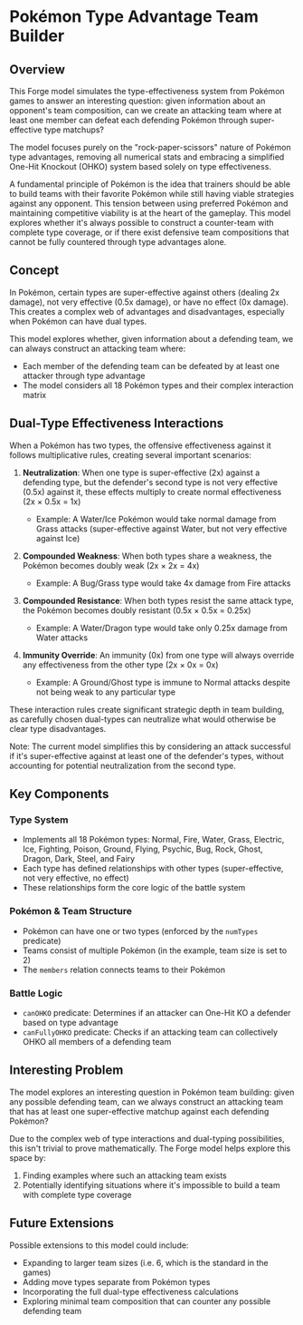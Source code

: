 # Pokémon Type Advantage Team Builder

## Overview

This Forge model simulates the type-effectiveness system from Pokémon games to answer an interesting question: given information about an opponent's team composition, can we create an attacking team where at least one member can defeat each defending Pokémon through super-effective type matchups?

The model focuses purely on the "rock-paper-scissors" nature of Pokémon type advantages, removing all numerical stats and embracing a simplified One-Hit Knockout (OHKO) system based solely on type effectiveness.

A fundamental principle of Pokémon is the idea that trainers should be able to build teams with their favorite Pokémon while still having viable strategies against any opponent. This tension between using preferred Pokémon and maintaining competitive viability is at the heart of the gameplay. This model explores whether it's always possible to construct a counter-team with complete type coverage, or if there exist defensive team compositions that cannot be fully countered through type advantages alone.

## Concept

In Pokémon, certain types are super-effective against others (dealing 2x damage), not very effective (0.5x damage), or have no effect (0x damage). This creates a complex web of advantages and disadvantages, especially when Pokémon can have dual types.

This model explores whether, given information about a defending team, we can always construct an attacking team where:
- Each member of the defending team can be defeated by at least one attacker through type advantage
- The model considers all 18 Pokémon types and their complex interaction matrix

## Dual-Type Effectiveness Interactions

When a Pokémon has two types, the offensive effectiveness against it follows multiplicative rules, creating several important scenarios:

1. **Neutralization**: When one type is super-effective (2x) against a defending type, but the defender's second type is not very effective (0.5x) against it, these effects multiply to create normal effectiveness (2x × 0.5x = 1x)
   - Example: A Water/Ice Pokémon would take normal damage from Grass attacks (super-effective against Water, but not very effective against Ice)

2. **Compounded Weakness**: When both types share a weakness, the Pokémon becomes doubly weak (2x × 2x = 4x)
   - Example: A Bug/Grass type would take 4x damage from Fire attacks

3. **Compounded Resistance**: When both types resist the same attack type, the Pokémon becomes doubly resistant (0.5x × 0.5x = 0.25x)
   - Example: A Water/Dragon type would take only 0.25x damage from Water attacks

4. **Immunity Override**: An immunity (0x) from one type will always override any effectiveness from the other type (2x × 0x = 0x)
   - Example: A Ground/Ghost type is immune to Normal attacks despite not being weak to any particular type

These interaction rules create significant strategic depth in team building, as carefully chosen dual-types can neutralize what would otherwise be clear type disadvantages.

Note: The current model simplifies this by considering an attack successful if it's super-effective against at least one of the defender's types, without accounting for potential neutralization from the second type.

## Key Components

### Type System
- Implements all 18 Pokémon types: Normal, Fire, Water, Grass, Electric, Ice, Fighting, Poison, Ground, Flying, Psychic, Bug, Rock, Ghost, Dragon, Dark, Steel, and Fairy
- Each type has defined relationships with other types (super-effective, not very effective, no effect)
- These relationships form the core logic of the battle system

### Pokémon & Team Structure
- Pokémon can have one or two types (enforced by the `numTypes` predicate)
- Teams consist of multiple Pokémon (in the example, team size is set to 2)
- The `members` relation connects teams to their Pokémon

### Battle Logic
- `canOHKO` predicate: Determines if an attacker can One-Hit KO a defender based on type advantage
- `canFullyOHKO` predicate: Checks if an attacking team can collectively OHKO all members of a defending team

## Interesting Problem

The model explores an interesting question in Pokémon team building: given any possible defending team, can we always construct an attacking team that has at least one super-effective matchup against each defending Pokémon?

Due to the complex web of type interactions and dual-typing possibilities, this isn't trivial to prove mathematically. The Forge model helps explore this space by:
1. Finding examples where such an attacking team exists
2. Potentially identifying situations where it's impossible to build a team with complete type coverage


## Future Extensions

Possible extensions to this model could include:
- Expanding to larger team sizes (i.e. 6, which is the standard in the games)
- Adding move types separate from Pokémon types
- Incorporating the full dual-type effectiveness calculations
- Exploring minimal team composition that can counter any possible defending team
